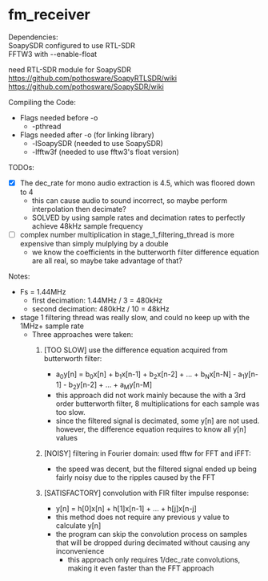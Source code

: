 # fm_receiver

Dependencies:<br />
SoapySDR configured to use RTL-SDR <br />
FFTW3 with --enable-float

need RTL-SDR module for SoapySDR <br />
https://github.com/pothosware/SoapyRTLSDR/wiki  <br />
https://github.com/pothosware/SoapySDR/wiki <br />


Compiling the Code: <br />
* Flags needed before -o <br />
  * -pthread
* Flags needed after -o (for linking library)
  * -lSoapySDR  (needed to use SoapySDR)
  * -lfftw3f  (needed to use fftw3's float version)

TODOs: <br />
* [x] The dec_rate for mono audio extraction is 4.5, which was floored down to 4
  * this can cause audio to sound incorrect, so maybe perform interpolation then decimate?
  * SOLVED by using sample rates and decimation rates to perfectly achieve 48kHz sample frequency
* [ ] complex number multiplication in stage_1_filtering_thread is more expensive than simply mulplying by a double
  * we know the coefficients in the butterworth filter difference equation are all real, so maybe take advantage of that?

Notes: <br />
* Fs = 1.44MHz
  * first decimation: 1.44MHz / 3 = 480kHz
  * second decimation: 480kHz / 10 = 48kHz
* stage 1 filtering thread was really slow, and could no keep up with the 1MHz+ sample rate
  * Three approaches were taken:
    1. [TOO SLOW] use the difference equation acquired from butterworth filter:
       * a<sub>0</sub>y[n] = b<sub>0</sub>x[n] + b<sub>1</sub>x[n-1] + b<sub>2</sub>x[n-2] + ... + b<sub>N</sub>x[n-N] - a<sub>1</sub>y[n-1] - b<sub>2</sub>y[n-2] + ... + a<sub>M</sub>y[n-M] <br />
       * this approach did not work mainly because the with a 3rd order butterworth filter, 8 multiplications for each sample was too slow.
       * since the filtered signal is decimated, some y[n] are not used. however, the difference equation requires to know all y[n] values
       
    2. [NOISY] filtering in Fourier domain: used fftw for FFT and iFFT:
       * the speed was decent, but the filtered signal ended up being fairly noisy due to the ripples caused by the FFT
    3. [SATISFACTORY] convolution with FIR filter impulse response:
       * y[n] = h[0]x[n] + h[1]x[n-1] + ... + h[j]x[n-j]
       * this method does not require any previous y value to calculate y[n]
       * the program can skip the convolution process on samples that will be dropped during decimated without causing any inconvenience
         * this approach only requires 1/dec_rate convolutions, making it even faster than the FFT approach
                          
